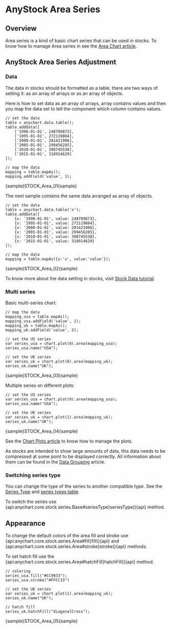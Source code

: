 # AnyStock Area Series

## Overview

Area series is a kind of basic chart series that can be used in stocks. To know how to manage Area series in see the [Area Chart article](../../Basic_Charts/Area_Chart).

## AnyStock Area Series Adjustment

### Data

The data in stocks should be formatted as a table, there are two ways of setting it: as an array of arrays or as an array of objects. 

Here is how to set data as an array of arrays, array contains values and then you map the data set to tell the component which column contains values.

```
// set the data
table = anychart.data.table();
table.addData([
    ['1990-01-01', 248709873],
    ['1995-01-01', 272119084],
    ['2000-01-01', 281421906],
    ['2005-01-01', 299456285],
    ['2010-01-01', 308745538],
    ['2015-01-01', 318914629]
]);
    
// map the data
mapping = table.mapAs();
mapping.addField('value', 1);
```

{sample}STOCK\_Area\_01{sample}

The next sample contains the same data arranged as array of objects.

```
// set the data
table = anychart.data.table('x');
table.addData([
    {x: '1990-01-01', value: 248709873},
    {x: '1995-01-01', value: 272119084},
    {x: '2000-01-01', value: 281421906},
    {x: '2005-01-01', value: 299456285},
    {x: '2010-01-01', value: 308745538},
    {x: '2015-01-01', value: 318914629}
]);
    
// map the data
mapping = table.mapAs({x:'x', value:'value'});
```

{sample}STOCK\_Area\_02{sample}

To know more about the data setting in stocks, visit [Stock Data tutorial](../Data). 

### Multi series

Basic multi-series chart:

```
// map the data
mapping_usa = table.mapAs();
mapping_usa.addField('value', 1);
mapping_uk = table.mapAs();
mapping_uk.addField('value', 2);

// set the US series
var series_usa = chart.plot(0).area(mapping_usa);
series_usa.name("USA");

// set the UK series
var series_uk = chart.plot(0).area(mapping_uk);
series_uk.name("UK");
```

{sample}STOCK\_Area\_03{sample}

Multiple series on different plots:

```
// set the US series
var series_usa = chart.plot(0).area(mapping_usa);
series_usa.name("USA");

// set the UK series
var series_uk = chart.plot(1).area(mapping_uk);
series_uk.name("UK");
```

{sample}STOCK\_Area\_04{sample}

See the [Chart Plots article](../Chart_Plots) to know how to manage the plots.

As stocks are intended to show large amounts of data, this data needs to be compressed at some point to be displayed correctly. All information about them can be found in the [Data Grouping](../Data_Grouping) article.

### Switching series type

You can change the type of the series to another compatible type. See the [Series Type](Series_Type) and [series types table](Supported_Series#list_of_supported_series).

To switch the series use {api:anychart.core.stock.series.Base#seriesType}seriesType(){api} method.

## Appearance

To change the default colors of the area fill and stroke use {api:anychart.core.stock.series.Area#fill}fill(){api} and {api:anychart.core.stock.series.Area#stroke}stroke(){api} methods.

To set hatch fill use the {api:anychart.core.stock.series.Area#hatchFill}hatchFill(){api} method.

```
// coloring
series_usa.fill("#CC9933");
series_usa.stroke("#FFCC33")

// set the UK series
var series_uk = chart.plot(1).area(mapping_uk);
series_uk.name("UK");

// hatch fill
series_uk.hatchFill("diagonalCross");
```

{sample}STOCK\_Area\_05{sample}
 
